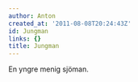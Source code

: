 ```yaml
---
author: Anton
created_at: '2011-08-08T20:24:43Z'
id: Jungman
links: {}
title: Jungman
---
```


En yngre menig sjöman.
